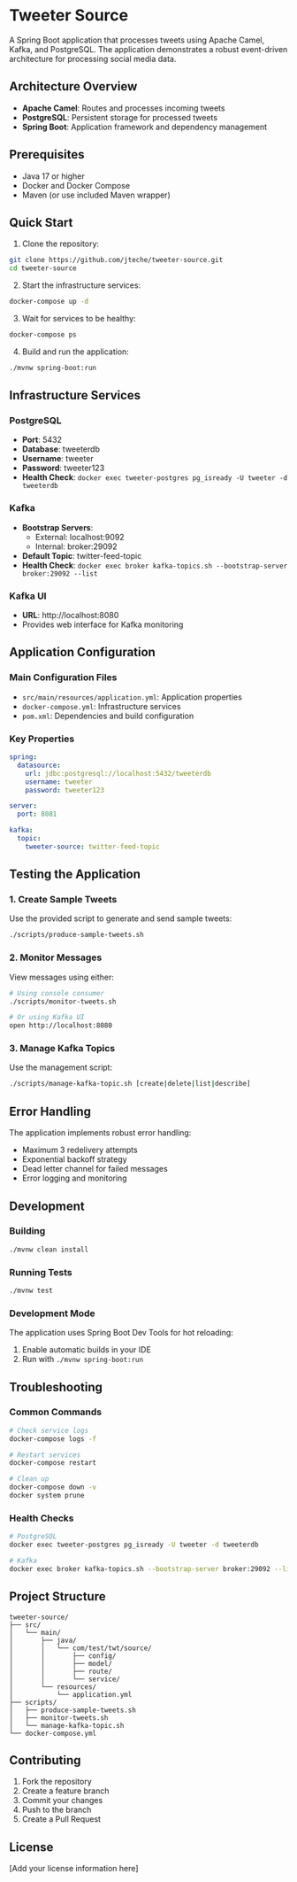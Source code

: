 # Tweeter Source

A Spring Boot application that processes tweets using Apache Camel, Kafka, and PostgreSQL. The application demonstrates a robust event-driven architecture for processing social media data.

## Architecture Overview

- **Apache Camel**: Routes and processes incoming tweets
- **PostgreSQL**: Persistent storage for processed tweets
- **Spring Boot**: Application framework and dependency management

## Prerequisites

- Java 17 or higher
- Docker and Docker Compose
- Maven (or use included Maven wrapper)

## Quick Start

1. Clone the repository:
```bash
git clone https://github.com/jteche/tweeter-source.git
cd tweeter-source
```

2. Start the infrastructure services:
```bash
docker-compose up -d
```

3. Wait for services to be healthy:
```bash
docker-compose ps
```

4. Build and run the application:
```bash
./mvnw spring-boot:run
```

## Infrastructure Services

### PostgreSQL
- **Port**: 5432
- **Database**: tweeterdb
- **Username**: tweeter
- **Password**: tweeter123
- **Health Check**: `docker exec tweeter-postgres pg_isready -U tweeter -d tweeterdb`

### Kafka
- **Bootstrap Servers**: 
  - External: localhost:9092
  - Internal: broker:29092
- **Default Topic**: twitter-feed-topic
- **Health Check**: `docker exec broker kafka-topics.sh --bootstrap-server broker:29092 --list`

### Kafka UI
- **URL**: http://localhost:8080
- Provides web interface for Kafka monitoring

## Application Configuration

### Main Configuration Files
- `src/main/resources/application.yml`: Application properties
- `docker-compose.yml`: Infrastructure services
- `pom.xml`: Dependencies and build configuration

### Key Properties
```yaml
spring:
  datasource:
    url: jdbc:postgresql://localhost:5432/tweeterdb
    username: tweeter
    password: tweeter123

server:
  port: 8081

kafka:
  topic:
    tweeter-source: twitter-feed-topic
```

## Testing the Application

### 1. Create Sample Tweets
Use the provided script to generate and send sample tweets:
```bash
./scripts/produce-sample-tweets.sh
```

### 2. Monitor Messages
View messages using either:
```bash
# Using console consumer
./scripts/monitor-tweets.sh

# Or using Kafka UI
open http://localhost:8080
```

### 3. Manage Kafka Topics
Use the management script:
```bash
./scripts/manage-kafka-topic.sh [create|delete|list|describe]
```

## Error Handling

The application implements robust error handling:
- Maximum 3 redelivery attempts
- Exponential backoff strategy
- Dead letter channel for failed messages
- Error logging and monitoring

## Development

### Building
```bash
./mvnw clean install
```

### Running Tests
```bash
./mvnw test
```

### Development Mode
The application uses Spring Boot Dev Tools for hot reloading:
1. Enable automatic builds in your IDE
2. Run with `./mvnw spring-boot:run`

## Troubleshooting

### Common Commands
```bash
# Check service logs
docker-compose logs -f

# Restart services
docker-compose restart

# Clean up
docker-compose down -v
docker system prune
```

### Health Checks
```bash
# PostgreSQL
docker exec tweeter-postgres pg_isready -U tweeter -d tweeterdb

# Kafka
docker exec broker kafka-topics.sh --bootstrap-server broker:29092 --list
```

## Project Structure

```
tweeter-source/
├── src/
│   └── main/
│       ├── java/
│       │   └── com/test/twt/source/
│       │       ├── config/
│       │       ├── model/
│       │       ├── route/
│       │       └── service/
│       └── resources/
│           └── application.yml
├── scripts/
│   ├── produce-sample-tweets.sh
│   ├── monitor-tweets.sh
│   └── manage-kafka-topic.sh
└── docker-compose.yml
```

## Contributing

1. Fork the repository
2. Create a feature branch
3. Commit your changes
4. Push to the branch
5. Create a Pull Request

## License

[Add your license information here]